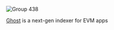 ![Group 438](https://github.com/user-attachments/assets/de674b38-316e-4562-ac5a-68527cfdac2b)

[Ghost](https://tryghost.xyz) is a next-gen indexer for EVM apps
